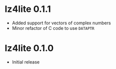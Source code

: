 # lz4lite 0.1.1

* Added support for vectors of complex numbers
* Minor refactor of C code to use `DATAPTR`

# lz4lite 0.1.0

* Initial release
